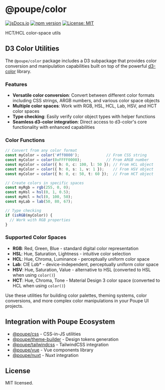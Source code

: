 # @poupe/color

[![jsDocs.io](https://img.shields.io/badge/jsDocs.io-reference-blue)](https://www.jsdocs.io/package/@poupe/color)
[![npm version](https://img.shields.io/npm/v/@poupe/color.svg)](https://www.npmjs.com/package/@poupe/color)
[![License: MIT](https://img.shields.io/badge/License-MIT-blue.svg)](../../LICENCE.txt)

HCT/HCL color-space utils

## D3 Color Utilities

The `@poupe/color` package includes a D3 subpackage that provides color conversion and manipulation
capabilities built on top of the powerful [d3-color](https://github.com/d3/d3-color) library.

### Features

- **Versatile color conversion**: Convert between different color formats including CSS strings, ARGB numbers,
  and various color space objects
- **Multiple color spaces**: Work with RGB, HSL, HCL, Lab, HSV, and HCT color spaces
- **Type checking**: Easily verify color object types with helper functions
- **Seamless d3-color integration**: Direct access to d3-color's core functionality with enhanced capabilities

### Color Functions

```typescript
// Convert from any color format
const myColor = color('#ff0000');            // From CSS string
const myColor = color(0xFFFF0000);           // From ARGB number
const myColor = color({ h: 0, c: 100, l: 50 }); // From HCL object
const myColor = color({ h: 0, s: 1, v: 1 });    // From HSV object
const myColor = color({ h: 0, c: 50, t: 60 });  // From HCT object

// Create colors in specific spaces
const myRgb = rgb(255, 0, 0);
const myHsl = hsl(0, 1, 0.5);
const myHcl = hcl(0, 100, 50);
const myLab = lab(50, 80, 67);

// Type checking
if (isRGB(myColor)) {
  // Work with RGB properties
}
```

### Supported Color Spaces

- **RGB**: Red, Green, Blue - standard digital color representation
- **HSL**: Hue, Saturation, Lightness - intuitive color selection
- **HCL**: Hue, Chroma, Luminance - perceptually uniform color space
- **Lab**: CIE L*a*b* - device-independent, perceptually uniform color space
- **HSV**: Hue, Saturation, Value - alternative to HSL (converted to HSL when using `color()`)
- **HCT**: Hue, Chroma, Tone - Material Design 3 color space (converted to HCL when using `color()`)

Use these utilities for building color palettes, theming systems, color conversions, and more complex
color manipulations in your Poupe UI projects.


## Integration with Poupe Ecosystem

- [@poupe/css](../@poupe-css) - CSS-in-JS utilities
- [@poupe/theme-builder](../@poupe-theme-builder) - Design tokens generation
- [@poupe/tailwindcss](../@poupe-tailwindcss) - TailwindCSS integration
- [@poupe/vue](../@poupe-vue) - Vue components library
- [@poupe/nuxt](../@poupe-nuxt) - Nuxt integration

## License

MIT licensed.
